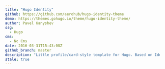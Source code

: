 ```yaml
---
title: "Hugo Identity"
github: https://github.com/aerohub/hugo-identity-theme
demo: https://themes.gohugo.io/theme/hugo-identity-theme/
author: Pavel Kanyshev
ssg:
  - Hugo
cms:
  - No Cms
date: 2016-03-31T15:43:08Z
github_branch: master
description: "Little profile/card-style template for Hugo. Based on Identity by HTML5 UP."
stale: true
---
```

